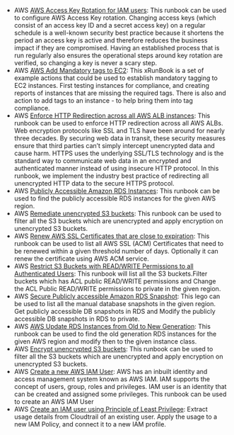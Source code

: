 * AWS [AWS Access Key Rotation for IAM users](https://github.com/unskript/Awesome-CloudOps-Automation/tree/master/AWS/AWS_Access_Key_Rotation.ipynb): This runbook can be used to configure AWS Access Key rotation. Changing access keys (which consist of an access key ID and a secret access key) on a regular schedule is a well-known security best practice because it shortens the period an access key is active and therefore reduces the business impact if they are compromised. Having an established process that is run regularly also ensures the operational steps around key rotation are verified, so changing a key is never a scary step.
* AWS [AWS Add Mandatory tags to EC2](https://github.com/unskript/Awesome-CloudOps-Automation/tree/master/AWS/AWS_Add_Mandatory_tags_to_EC2.ipynb): This xRunBook is a set of example actions that could be used to establish mandatory tagging to EC2 instances.  First testing instances for compliance, and creating reports of instances that are missing the required tags. There is also and action to add tags to an instance - to help bring them into tag compliance.
* AWS [Enforce HTTP Redirection across all AWS ALB instances](https://github.com/unskript/Awesome-CloudOps-Automation/tree/master/AWS/AWS_Enforce_HTTP_Redirection_across_AWS_ALB.ipynb): This runbook can be used to enforce HTTP redirection across all AWS ALBs. Web encryption protocols like SSL and TLS have been around for nearly three decades. By securing web data in transit, these security measures ensure that third parties can’t simply intercept unencrypted data and cause harm. HTTPS uses the underlying SSL/TLS technology and is the standard way to communicate web data in an encrypted and authenticated manner instead of using insecure HTTP protocol. In this runbook, we implement the industry best practice of redirecting all unencrypted HTTP data to the secure HTTPS protocol.
* AWS [Publicly Accessible Amazon RDS Instances](https://github.com/unskript/Awesome-CloudOps-Automation/tree/master/AWS/AWS_Publicly_Accessible_Amazon_RDS_Instances.ipynb): This runbook can be used to find the publicly accessible RDS instances for the given AWS region.
* AWS [Remediate unencrypted S3 buckets](https://github.com/unskript/Awesome-CloudOps-Automation/tree/master/AWS/AWS_Remediate_unencrypted_S3_buckets.ipynb): This runbook can be used to filter all the S3 buckets which are unencrypted and apply encryption on unencrypted S3 buckets.
* AWS [Renew AWS SSL Certificates that are close to expiration](https://github.com/unskript/Awesome-CloudOps-Automation/tree/master/AWS/AWS_Renew_SSL_Certificate.ipynb): This runbook can be used to list all AWS SSL (ACM) Certificates that need to be renewed within a given threshold number of days. Optionally it can renew the certificate using AWS ACM service.
* AWS [Restrict S3 Buckets with READ/WRITE Permissions to all Authenticated Users](https://github.com/unskript/Awesome-CloudOps-Automation/tree/master/AWS/AWS_Restrict_S3_Buckets_with_READ_WRITE_Permissions.ipynb): This runbook will list all the S3 buckets.Filter buckets which has ACL public READ/WRITE permissions and Change the ACL Public READ/WRITE permissions to private in the given region.
* AWS [Secure Publicly accessible Amazon RDS Snapshot](https://github.com/unskript/Awesome-CloudOps-Automation/tree/master/AWS/AWS_Secure_Publicly_accessible_Amazon_RDS_Snapshot.ipynb): This lego can be used to list all the manual database snapshots in the given region. Get publicly accessible DB snapshots in RDS and Modify the publicly accessible DB snapshots in RDS to private.
* AWS [AWS Update RDS Instances from Old to New Generation](https://github.com/unskript/Awesome-CloudOps-Automation/tree/master/AWS/AWS_Update_RDS_Instances_from_Old_to_New_Generation.ipynb): This runbook can be used to find the old generation RDS instances for the given AWS region and modify then to the given instance class.
* AWS [Encrypt unencrypted S3 buckets](https://github.com/unskript/Awesome-CloudOps-Automation/tree/master/AWS/AWS_encrypt_unencrypted_S3_buckets.ipynb): This runbook can be used to filter all the S3 buckets which are unencrypted and apply encryption on unencrypted S3 buckets.
* AWS [Create a new AWS IAM User](https://github.com/unskript/Awesome-CloudOps-Automation/tree/master/AWS/Add_new_IAM_user.ipynb): AWS has an inbuilt identity and access management system known as AWS IAM. IAM supports the concept of users, group, roles and privileges. IAM user is an identity that can be created and assigned some privileges. This runbook can be used to create an AWS IAM User
* AWS [Create an IAM user using Principle of Least Privilege](https://github.com/unskript/Awesome-CloudOps-Automation/tree/master/AWS/IAM_security_least_privilege.ipynb): Extract usage details from Cloudtrail of an existing user. Apply the usage to a new IAM Policy, and connect it to a new IAM profile.
